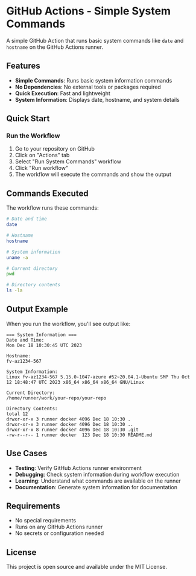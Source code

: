 # GitHub Actions - Simple System Commands

A simple GitHub Action that runs basic system commands like `date` and `hostname` on the GitHub Actions runner.

## Features

- **Simple Commands**: Runs basic system information commands
- **No Dependencies**: No external tools or packages required
- **Quick Execution**: Fast and lightweight
- **System Information**: Displays date, hostname, and system details

## Quick Start

### Run the Workflow

1. Go to your repository on GitHub
2. Click on "Actions" tab
3. Select "Run System Commands" workflow
4. Click "Run workflow"
5. The workflow will execute the commands and show the output

## Commands Executed

The workflow runs these commands:

```bash
# Date and time
date

# Hostname
hostname

# System information
uname -a

# Current directory
pwd

# Directory contents
ls -la
```

## Output Example

When you run the workflow, you'll see output like:

```
=== System Information ===
Date and Time:
Mon Dec 18 10:30:45 UTC 2023

Hostname:
fv-az1234-567

System Information:
Linux fv-az1234-567 5.15.0-1047-azure #52~20.04.1-Ubuntu SMP Thu Oct 12 18:48:47 UTC 2023 x86_64 x86_64 x86_64 GNU/Linux

Current Directory:
/home/runner/work/your-repo/your-repo

Directory Contents:
total 12
drwxr-xr-x 3 runner docker 4096 Dec 18 10:30 .
drwxr-xr-x 3 runner docker 4096 Dec 18 10:30 ..
drwxr-xr-x 8 runner docker 4096 Dec 18 10:30 .git
-rw-r--r-- 1 runner docker  123 Dec 18 10:30 README.md
```

## Use Cases

- **Testing**: Verify GitHub Actions runner environment
- **Debugging**: Check system information during workflow execution
- **Learning**: Understand what commands are available on the runner
- **Documentation**: Generate system information for documentation

## Requirements

- No special requirements
- Runs on any GitHub Actions runner
- No secrets or configuration needed

## License

This project is open source and available under the MIT License.
